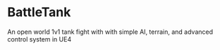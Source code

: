# BattleTank
An open world 1v1 tank fight with with simple AI, terrain, and advanced control system in UE4
